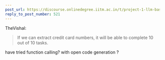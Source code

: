 ```yaml
---
post_url: https://discourse.onlinedegree.iitm.ac.in/t/project-1-llm-based-automation-agent-discussion-thread-tds-jan-2025/164277/547
reply_to_post_number: 521
---
```

 TheVishal:

> If we can extract credit card numbers, it will be able to complete 10 out of 10 tasks.

have tried function calling? with open code generation ?